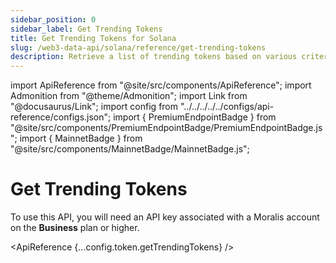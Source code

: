 ```yaml
---
sidebar_position: 0
sidebar_label: Get Trending Tokens
title: Get Trending Tokens for Solana
slug: /web3-data-api/solana/reference/get-trending-tokens
description: Retrieve a list of trending tokens based on various criteria.
---
```


import ApiReference from "@site/src/components/ApiReference";
import Admonition from "@theme/Admonition";
import Link from "@docusaurus/Link";
import config from "../../../../../configs/api-reference/configs.json";
import { PremiumEndpointBadge } from "@site/src/components/PremiumEndpointBadge/PremiumEndpointBadge.js";
import { MainnetBadge } from "@site/src/components/MainnetBadge/MainnetBadge.js";

# Get Trending Tokens <MainnetBadge /> <PremiumEndpointBadge />

  <Admonition type="info" icon="💡" title="Premium Endpoint">
    <p>
      To use this API, you will need an API key associated with a Moralis
      account on the <strong>Business</strong> plan or higher.
    </p>
  </Admonition>

<ApiReference {...config.token.getTrendingTokens} />
